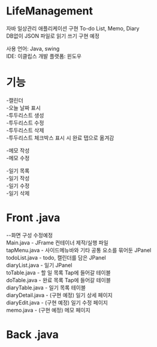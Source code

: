 # LifeManagement
자바 일상관리 애플리케이션 구현
To-do List, Memo, Diary  
DB없이 JSON 파일로 읽기 쓰기 구현 예정

사용 언어: Java, swing  
IDE: 이클립스
개발 플랫폼: 윈도우

# 기능
-캘린더  
-오늘 날짜 표시  
-투두리스트 생성  
-투두리스트 수정  
-투두리스트 삭제  
-투두리스트 체크박스 표시 시 완료 탭으로 옮겨감

-메모 작성  
-메모 수정

-일기 목록  
-일기 작성  
-일기 수정  
-일기 삭제

# Front .java
--화면 구성 수정예정  
Main.java - JFrame 컨테이너 제작/실행 파일  
tapMenu.java - 사이드메뉴바와 기타 공통 요소를 묶어둔 JPanel  
todoList.java - todo, 캘린더를 담은 JPanel  
diaryList.java - 일기 JPanel  
toTable.java - 할 일 목록 Tap에 들어갈 테이블  
doTable.java - 완료 목록 Tap에 들어갈 테이블  
diaryTable.java - 일기 목록 테이블  
diaryDetail.java - (구현 예정) 일기 상세 페이지  
diaryEdit.java - (구현 예정) 일기 수정 페이지  
memo.java - (구현 예정) 메모 페이지

# Back .java
